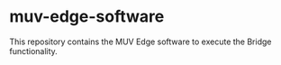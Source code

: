 # muv-edge-software

This repository contains the MUV Edge software to execute the Bridge functionality.